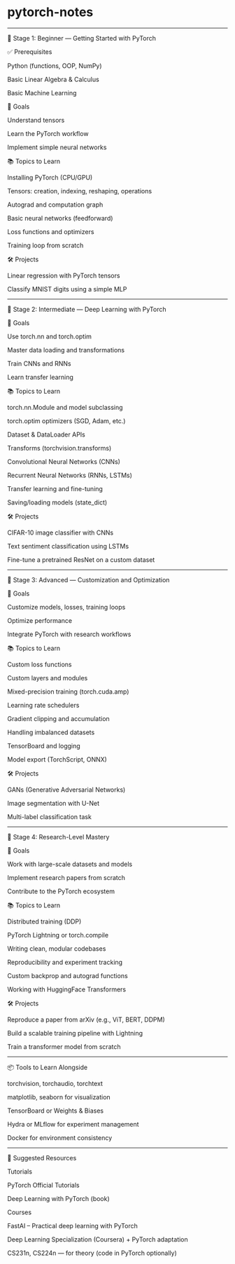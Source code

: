 # pytorch-notes

---

🔰 Stage 1: Beginner — Getting Started with PyTorch

✅ Prerequisites

Python (functions, OOP, NumPy)

Basic Linear Algebra & Calculus

Basic Machine Learning


🎯 Goals

Understand tensors

Learn the PyTorch workflow

Implement simple neural networks


📚 Topics to Learn

Installing PyTorch (CPU/GPU)

Tensors: creation, indexing, reshaping, operations

Autograd and computation graph

Basic neural networks (feedforward)

Loss functions and optimizers

Training loop from scratch


🛠️ Projects

Linear regression with PyTorch tensors

Classify MNIST digits using a simple MLP



---

🧠 Stage 2: Intermediate — Deep Learning with PyTorch

🎯 Goals

Use torch.nn and torch.optim

Master data loading and transformations

Train CNNs and RNNs

Learn transfer learning


📚 Topics to Learn

torch.nn.Module and model subclassing

torch.optim optimizers (SGD, Adam, etc.)

Dataset & DataLoader APIs

Transforms (torchvision.transforms)

Convolutional Neural Networks (CNNs)

Recurrent Neural Networks (RNNs, LSTMs)

Transfer learning and fine-tuning

Saving/loading models (state_dict)


🛠️ Projects

CIFAR-10 image classifier with CNNs

Text sentiment classification using LSTMs

Fine-tune a pretrained ResNet on a custom dataset



---

🔬 Stage 3: Advanced — Customization and Optimization

🎯 Goals

Customize models, losses, training loops

Optimize performance

Integrate PyTorch with research workflows


📚 Topics to Learn

Custom loss functions

Custom layers and modules

Mixed-precision training (torch.cuda.amp)

Learning rate schedulers

Gradient clipping and accumulation

Handling imbalanced datasets

TensorBoard and logging

Model export (TorchScript, ONNX)


🛠️ Projects

GANs (Generative Adversarial Networks)

Image segmentation with U-Net

Multi-label classification task



---

🧪 Stage 4: Research-Level Mastery

🎯 Goals

Work with large-scale datasets and models

Implement research papers from scratch

Contribute to the PyTorch ecosystem


📚 Topics to Learn

Distributed training (DDP)

PyTorch Lightning or torch.compile

Writing clean, modular codebases

Reproducibility and experiment tracking

Custom backprop and autograd functions

Working with HuggingFace Transformers


🛠️ Projects

Reproduce a paper from arXiv (e.g., ViT, BERT, DDPM)

Build a scalable training pipeline with Lightning

Train a transformer model from scratch



---

📦 Tools to Learn Alongside

torchvision, torchaudio, torchtext

matplotlib, seaborn for visualization

TensorBoard or Weights & Biases

Hydra or MLflow for experiment management

Docker for environment consistency



---

📖 Suggested Resources

Tutorials

PyTorch Official Tutorials

Deep Learning with PyTorch (book)


Courses

FastAI – Practical deep learning with PyTorch

Deep Learning Specialization (Coursera) + PyTorch adaptation

CS231n, CS224n — for theory (code in PyTorch optionally)
